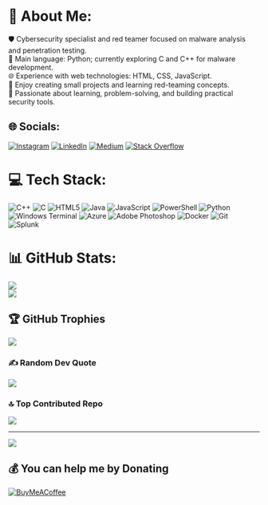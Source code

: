 # 💫 About Me:
🛡️ Cybersecurity specialist and red teamer focused on malware analysis and penetration testing.<br>🐍 Main language: Python; currently exploring C and C++ for malware development.<br>🌐 Experience with web technologies: HTML, CSS, JavaScript.<br>🔧 Enjoy creating small projects and learning red-teaming concepts.<br>🚀 Passionate about learning, problem-solving, and building practical security tools.


## 🌐 Socials:
[![Instagram](https://img.shields.io/badge/Instagram-%23E4405F.svg?logo=Instagram&logoColor=white)](https://instagram.com/lior_lr22) [![LinkedIn](https://img.shields.io/badge/LinkedIn-%230077B5.svg?logo=linkedin&logoColor=white)](https://www.linkedin.com/in/liorlerner) [![Medium](https://img.shields.io/badge/Medium-12100E?logo=medium&logoColor=white)](https://medium.com/@liorlerner2005) [![Stack Overflow](https://img.shields.io/badge/-Stackoverflow-FE7A16?logo=stack-overflow&logoColor=white)](https://stackoverflow.com/users/13384312) 

# 💻 Tech Stack:
![C++](https://img.shields.io/badge/c++-%2300599C.svg?style=for-the-badge&logo=c%2B%2B&logoColor=white) ![C](https://img.shields.io/badge/c-%2300599C.svg?style=for-the-badge&logo=c&logoColor=white) ![HTML5](https://img.shields.io/badge/html5-%23E34F26.svg?style=for-the-badge&logo=html5&logoColor=white) ![Java](https://img.shields.io/badge/java-%23ED8B00.svg?style=for-the-badge&logo=openjdk&logoColor=white) ![JavaScript](https://img.shields.io/badge/javascript-%23323330.svg?style=for-the-badge&logo=javascript&logoColor=%23F7DF1E) ![PowerShell](https://img.shields.io/badge/PowerShell-%235391FE.svg?style=for-the-badge&logo=powershell&logoColor=white) ![Python](https://img.shields.io/badge/python-3670A0?style=for-the-badge&logo=python&logoColor=ffdd54) ![Windows Terminal](https://img.shields.io/badge/Windows%20Terminal-%234D4D4D.svg?style=for-the-badge&logo=windows-terminal&logoColor=white) ![Azure](https://img.shields.io/badge/azure-%230072C6.svg?style=for-the-badge&logo=microsoftazure&logoColor=white) ![Adobe Photoshop](https://img.shields.io/badge/adobe%20photoshop-%2331A8FF.svg?style=for-the-badge&logo=adobe%20photoshop&logoColor=white) ![Docker](https://img.shields.io/badge/docker-%230db7ed.svg?style=for-the-badge&logo=docker&logoColor=white) ![Git](https://img.shields.io/badge/git-%23F05033.svg?style=for-the-badge&logo=git&logoColor=white) ![Splunk](https://img.shields.io/badge/splunk-%23000000.svg?style=for-the-badge&logo=splunk&logoColor=white)
# 📊 GitHub Stats:
![](https://github-readme-streak-stats.herokuapp.com/?user=liorlr22&theme=dark&hide_border=false)<br/>
![](https://github-readme-stats.vercel.app/api/top-langs/?username=liorlr22&theme=dark&hide_border=false&include_all_commits=false&count_private=false&layout=compact)

## 🏆 GitHub Trophies
![](https://github-profile-trophy.vercel.app/?username=liorlr22&theme=radical&no-frame=false&no-bg=true&margin-w=4)

### ✍️ Random Dev Quote
![](https://quotes-github-readme.vercel.app/api?type=vetical&theme=dark)

### 🔝 Top Contributed Repo
![](https://github-contributor-stats.vercel.app/api?username=liorlr22&limit=5&theme=dark&combine_all_yearly_contributions=true)

---
[![](https://visitcount.itsvg.in/api?id=liorlr22&icon=0&color=0)](https://visitcount.itsvg.in)

  ## 💰 You can help me by Donating
  [![BuyMeACoffee](https://img.shields.io/badge/Buy%20Me%20a%20Coffee-ffdd00?style=for-the-badge&logo=buy-me-a-coffee&logoColor=black)](https://buymeacoffee.com/lior_lr22) 

  
<!-- Proudly created with GPRM ( https://gprm.itsvg.in ) -->
